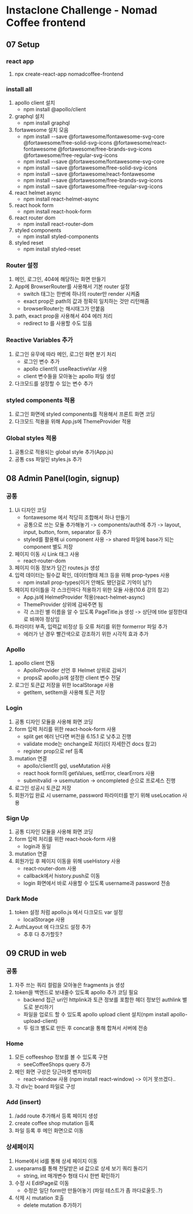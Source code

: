 # Instaclone Challenge - Nomad Coffee frontend

## 07 Setup
### react app
1) npx create-react-app nomadcoffee-frontend
### install all
1) apollo client 설치
	- npm install @apollo/client
2) graphql 설치
	- npm install graphql
3) fortawesome 설치 모음
	- npm install --save @fortawesome/fontawesome-svg-core @fortawesome/free-solid-svg-icons @fortawesome/react-fontawesome @fortawesome/free-brands-svg-icons @fortawesome/free-regular-svg-icons
	- npm install --save @fortawesome/fontawesome-svg-core
	- npm install --save @fortawesome/free-solid-svg-icons
	- npm install --save @fortawesome/react-fontawesome
	- npm install --save @fortawesome/free-brands-svg-icons
	- npm install --save @fortawesome/free-regular-svg-icons
4) react helmet async
	- npm install react-helmet-async
5) react hook form
	- npm install react-hook-form
6) react router dom
	- npm install react-router-dom
7) styled components
	- npm install styled-components
8) styled reset
	- npm install styled-reset
### Router 설정
1) 메인, 로그인, 404에 해당하는 화면 만들기
2) App에 BrowserRouter를 사용해서 기본 router 설정
	- switch 태그는 한번에 하나의 router만 render 시켜줌
	- exact prop은 path의 값과 정확히 일치하는 것만 리턴해줌
	- browserRouter는 해시태그가 안붙음
3) path, exact prop을 사용해서 404 에러 처리
	- redirect to 를 사용할 수도 있음
### Reactive Variables 추가
1) 로그인 유무에 따라 메인, 로그인 화면 분기 처리
	- 로그인 변수 추가
	- apollo client의 useReactiveVar 사용
	- client 변수들을 모아놓는 apollo 파일 생성
2) 다크모드를 설정할 수 있는 변수 추가
### styled components 적용
1) 로그인 화면에 styled components를 적용해서 프론트 화면 코딩
2) 다크모드 적용을 위해 App.js에 ThemeProvider 적용
### Global styles 적용
1) 공통으로 적용되는 global style 추가(App.js)
2) 공통 css 파일인 styles.js 추가


## 08 Admin Panel(login, signup)
### 공통 
1) Ui 디자인 코딩
	- fontawesome 에서 적당히 조합해서 하나 만들기
	- 공통으로 쓰는 모듈 추가해놓기
		-> components/auth에 추가
		-> layout, input, button, form, separator 등 추가
	- styled를 활용해 ui component 사용
		-> shared 파일에 base가 되는 component 별도 저장
2) 페이지 이동 시 Link 태그 사용
	- react-router-dom
3) 페이지 이동 정보가 담긴 routes.js 생성
4) 입력 데이터는 필수값 확인, 데이터형태 체크 등을 위해 prop-types 사용
	- npm install prop-types(이거 안해도 됐던걸로 기억이 남?)
5) 페이지 타이틀을 각 스크린마다 적용하기 위한 모듈 사용(10.6 강의 참고)
	- App.js에 HelmetProvider 적용(react-helmet-async)
	- ThemeProvider 상위에 감싸주면 됨
	- 각 스크린 별 이름을 알 수 있도록 PageTitle.js 생성
		-> 상단에 title 설정한대로 바껴야 정상임
6) 파라미터 부족, 입력값 비정상 등 오류 처리를 위한 formerror 파일 추가
	- 에러가 난 경우 빨간색으로 강조하기 위한 시각적 효과 추가
### Apollo
1) apollo client 연동
	- ApolloProvider 선언 후 Helmet 상위로 감싸기
	- props로 apollo.js에 설정한 client 변수 전달
2) 로그인 토큰값 저장을 위한 localStorage 사용
	- getItem, setItem을 사용해 토큰 저장
### Login
1) 공통 디자인 모듈을 사용해 화면 코딩
2) form 입력 처리를 위한 react-hook-form 사용
	- split get 에러 난다면 버전을 6.15.1 로 낮추고 진행
	- validate mode는 onchange로 처리(더 자세한건 docs 참고)
	- register prop으로 ref 등록
3) mutation 연결
	- apollo/client의 gql, useMutation 사용
	- react hook form의 getValues, setError, clearErrors 사용
	- submitvalid -> usemutation -> oncompleted 순으로 프로세스 진행
4) 로그인 성공시 토큰값 저장
5) 회원가입 완료 시 username, password 파라미터를 받기 위해 useLocation 사용
### Sign Up
1) 공통 디자인 모듈을 사용해 화면 코딩
2) form 입력 처리를 위한 react-hook-form 사용
	- login과 동일
3) mutation 연결
4) 회원가입 후 페이지 이동을 위해 useHistory 사용
	- react-router-dom 사용
	- callback에서 history.push로 이동
	- login 화면에서 바로 사용할 수 있도록 username과 password 전송
### Dark Mode
1) token 설정 처럼 apollo.js 에서 다크모드 var 설정
	- localStorage 사용
2) AuthLayout 에 다크모드 설정 추가
	- 추후 다 추가할듯?
	

## 09 CRUD in web
### 공통
1) 자주 쓰는 쿼리 컬럼을 모아놓은 fragments js 생성
2) token을 백엔드로 보내줄수 있도록 apollo 추가 코딩 필요
	- backend 접근 uri인 httplink과 토큰 정보를 포함한 헤더 정보인 authlink 별도로 분리하기
	- 파일을 업로드 할 수 있도록 apollo upload client 설치(npm install apollo-upload-client)
	- 두 링크 별도로 만든 후 concat을 통해 합쳐서 서버에 전송
### Home
1) 모든 coffeeshop 정보를 볼 수 있도록 구현
	- seeCoffeeShops query 추가
2) 메인 화면 구성은 당근마켓 벤치마킹
	- react-window 사용 (npm install react-window) -> 이거 못쓰겠다..
3) 각 div는 board 파일로 구성
### Add (insert)
1) /add route 추가해서 등록 페이지 생성
2) create coffee shop mutation 등록
3) 파일 등록 후 메인 화면으로 이동
### 상세페이지
1) Home에서 id를 통해 상세 페이지 이동
2) useparams를 통해 전달받은 id 값으로 상세 보기 쿼리 돌리기
	- string, int 매개변수 형태 다시 한번 확인하기
3) 수정 시 EditPage로 이동
	- 수정은 일단 form만 만들어놓기 (파일 테스트가 좀 까다로울듯..?)
4) 삭제 시 mutation 호출
	- delete mutation 추가하기
